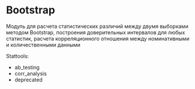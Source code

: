 # Bootstrap 
Модуль для расчета статистических различий между двумя выборками методом Bootstrap, построения доверительных интервалов для любых статистик, расчета корреляционного отношения между номинативными и количественными данными







Stattools:
- ab_testing
- corr_analysis
- deprecated
